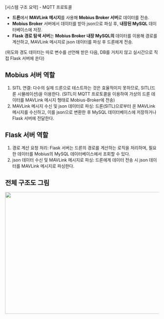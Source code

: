 [시스템 구조 요약] - MQTT 프로토콜

- **드론**에서 **MAVLink 메시지**를 사용해 **Mobius Broker 서버**로 데이터를 전송.
- **Mobius Broker** 서버에서 데이터를 받아 json으로 파싱 후, **내장된 MySQL** 데이터베이스에 저장.
- **Flask 경로 탐색 서버**는 **Mobius Broker 내장 MySQL의** 데이터를 이용해 경로를 계산하고, MAVLink 메시지로 json 데이터를 파싱 후 드론에게 전송.

(위도와 경도 데이터는 따로 변수를 선언해 받은 다음, DB를 거치지 않고 실시간으로 직접 Flask 서버에 쏜다)

## Mobius 서버 역할
1. SITL 연결: 다수의 실제 드론으로 테스트하는 것은 효율적이지 못하므로, SITL(드론 시뮬레이션)을 이용한다. (SITL이 MQTT 프로토콜을 이용하여 가상의 드론 데이터를 MAVLink 메시지 형태로 Mobius-Broker에 전송)
2. MAVLink 메시지 수신 및 json 데이터로 파싱: 드론(SITL)으로부터 온 MAVLink 메시지를 수신하고, 이를 json으로 변환한 후 MySQL 데이터베이스에 저장하거나 Flask 서버에 전달한다.

## Flask 서버 역할
1. 경로 계산 요청 처리: Flask 서버는 드론의 경로를 계산하는 로직을 처리하며, 필요한 데이터를 Mobius의 MySQL 데이터베이스에서 조회할 수 있다.
2. json 데이터 수신 및 MAVLink 메시지로 파싱: 드론에게 데이터 전송 시 json 데이터를 MAVLink 메시지로 파싱한다.

## 전체 구조도 그림
<img src="https://github.com/user-attachments/assets/3b7c555c-82c0-497f-b261-5b07695e1f70" width="800" height="400"/>
